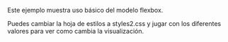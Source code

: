 Este ejemplo muestra uso básico del modelo flexbox.

Puedes cambiar la hoja de estilos a styles2.css y jugar con los diferentes valores para ver como cambia la visualización.
